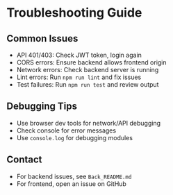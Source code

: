 # Troubleshooting Guide

## Common Issues
- API 401/403: Check JWT token, login again
- CORS errors: Ensure backend allows frontend origin
- Network errors: Check backend server is running
- Lint errors: Run `npm run lint` and fix issues
- Test failures: Run `npm run test` and review output

## Debugging Tips
- Use browser dev tools for network/API debugging
- Check console for error messages
- Use `console.log` for debugging modules

## Contact
- For backend issues, see `Back_README.md`
- For frontend, open an issue on GitHub
